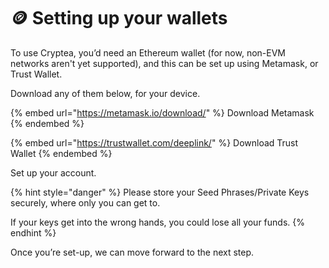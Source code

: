 # 🪙 Setting up your wallets

To use Cryptea, you’d need an Ethereum wallet (for now, non-EVM networks aren't yet supported), and this can be set up using Metamask, or Trust Wallet.

Download any of them below, for your device.&#x20;

{% embed url="https://metamask.io/download/" %}
Download Metamask
{% endembed %}

{% embed url="https://trustwallet.com/deeplink/" %}
Download Trust Wallet
{% endembed %}

Set up your account.

{% hint style="danger" %}
Please store your Seed Phrases/Private Keys securely, where only you can get to.

If your keys get into the wrong hands, you could lose all your funds.
{% endhint %}

Once you’re set-up, we can move forward to the next step.
